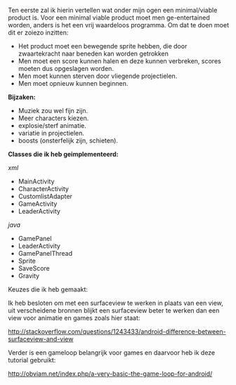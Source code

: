 Ten eerste zal ik hierin vertellen wat onder mijn ogen een minimal/viable product is. Voor een minimal viable product
moet men ge-entertained worden, anders is het een vrij waardeloos programma. Om dat te doen moet dit er zoiezo inzitten:

- Het product moet een bewegende sprite hebben, die door zwaartekracht naar beneden kan worden getrokken
- Men moet een score kunnen halen en deze kunnen verbreken, scores moeten dus opgeslagen worden.
- Men moet kunnen sterven door vliegende projectielen.
- Men moet opnieuw kunnen beginnen.

**Bijzaken:**

- Muziek zou wel fijn zijn.
- Meer characters kiezen.
- explosie/sterf animatie.
- variatie in projectielen.
- boosts (onsterfelijk zijn, schieten).

**Classes die ik heb geimplementeerd:**

*xml*

- MainActivity
- CharacterActivity
- CustomlistAdapter
- GameActivity
- LeaderActivity

*java*

- GamePanel
- LeaderActivity
- GamePanelThread
- Sprite
- SaveScore
- Gravity

Keuzes die ik heb gemaakt:

Ik heb besloten om met een surfaceview te werken in plaats van een view, uit verscheidene bronnen blijkt een surfaceview
beter te werken dan een view voor animatie en games zoals hier staat:

http://stackoverflow.com/questions/1243433/android-difference-between-surfaceview-and-view

Verder is een gameloop belangrijk voor games en daarvoor heb ik deze tutorial gebruikt:

http://obviam.net/index.php/a-very-basic-the-game-loop-for-android/

